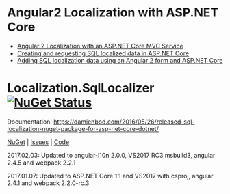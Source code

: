 # Angular2 Localization with ASP.NET Core


<ul>
	<li><a href="https://damienbod.com/2016/04/29/angular-2-localization-with-an-asp-net-core-mvc-service/">Angular 2 Localization with an ASP.NET Core MVC Service</a></li>
	<li><a href="https://damienbod.com/2016/05/26/creating-and-requesting-sql-localized-data-in-asp-net-core/">Creating and requesting SQL localized data in ASP.NET Core</a></li>
	<li><a href="https://damienbod.com/2016/06/07/adding-sql-localization-data-using-an-angular-2-form-and-asp-net-core/">Adding SQL localization data using an Angular 2 form and ASP.NET Core</a></li>
</ul>


Localization.SqlLocalizer [![NuGet Status](http://img.shields.io/nuget/v/Localization.SqlLocalizer.svg?style=flat-square)](https://www.nuget.org/packages/Localization.SqlLocalizer/)
========================
Documentation: https://damienbod.com/2016/05/26/released-sql-localization-nuget-package-for-asp-net-core-dotnet/


<a href="https://www.nuget.org/packages/Localization.SqlLocalizer/">NuGet</a> | <a href="https://github.com/damienbod/AspNet5Localization/issues">Issues</a> | <a href="https://github.com/damienbod/AspNet5Localization/tree/master/AspNet5Localization/src/Localization.SqlLocalizer">Code</a>

2017.02.03: Updated to angular-l10n 2.0.0, VS2017 RC3 msbuild3, angular 2.4.5 and webpack 2.2.1

2017.01.07: Updated to ASP.NET Core 1.1 and VS2017 with csproj, angular 2.4.1 and webpack 2.2.0-rc.3
